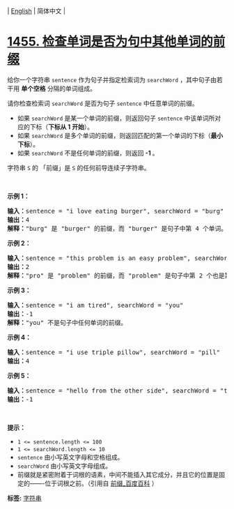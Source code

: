 | [English](README_EN.md) | 简体中文 |

# [1455. 检查单词是否为句中其他单词的前缀](https://leetcode-cn.com/problems/check-if-a-word-occurs-as-a-prefix-of-any-word-in-a-sentence)
<p>给你一个字符串 <code>sentence</code> 作为句子并指定检索词为 <code>searchWord</code> ，其中句子由若干用 <strong>单个空格</strong> 分隔的单词组成。</p>

<p>请你检查检索词 <code>searchWord</code> 是否为句子 <code>sentence</code> 中任意单词的前缀。</p>

<ul>
	<li>如果&nbsp;<code>searchWord</code> 是某一个单词的前缀，则返回句子&nbsp;<code>sentence</code> 中该单词所对应的下标（<strong>下标从 1 开始</strong>）。</li>
	<li>如果 <code>searchWord</code> 是多个单词的前缀，则返回匹配的第一个单词的下标（<strong>最小下标</strong>）。</li>
	<li>如果 <code>searchWord</code> 不是任何单词的前缀，则返回 <strong>-1 </strong>。</li>
</ul>

<p>字符串 <code>S</code> 的 「前缀」是 <code>S</code> 的任何前导连续子字符串。</p>

<p>&nbsp;</p>

<p><strong>示例 1：</strong></p>

<pre><strong>输入：</strong>sentence = &quot;i love eating burger&quot;, searchWord = &quot;burg&quot;
<strong>输出：</strong>4
<strong>解释：</strong>&quot;burg&quot; 是 &quot;burger&quot; 的前缀，而 &quot;burger&quot; 是句子中第 4 个单词。</pre>

<p><strong>示例 2：</strong></p>

<pre><strong>输入：</strong>sentence = &quot;this problem is an easy problem&quot;, searchWord = &quot;pro&quot;
<strong>输出：</strong>2
<strong>解释：</strong>&quot;pro&quot; 是 &quot;problem&quot; 的前缀，而 &quot;problem&quot; 是句子中第 2 个也是第 6 个单词，但是应该返回最小下标 2 。
</pre>

<p><strong>示例 3：</strong></p>

<pre><strong>输入：</strong>sentence = &quot;i am tired&quot;, searchWord = &quot;you&quot;
<strong>输出：</strong>-1
<strong>解释：</strong>&quot;you&quot; 不是句子中任何单词的前缀。
</pre>

<p><strong>示例 4：</strong></p>

<pre><strong>输入：</strong>sentence = &quot;i use triple pillow&quot;, searchWord = &quot;pill&quot;
<strong>输出：</strong>4
</pre>

<p><strong>示例 5：</strong></p>

<pre><strong>输入：</strong>sentence = &quot;hello from the other side&quot;, searchWord = &quot;they&quot;
<strong>输出：</strong>-1
</pre>

<p>&nbsp;</p>

<p><strong>提示：</strong></p>

<ul>
	<li><code>1 &lt;= sentence.length &lt;= 100</code></li>
	<li><code>1 &lt;= searchWord.length &lt;= 10</code></li>
	<li><code>sentence</code> 由小写英文字母和空格组成。</li>
	<li><code>searchWord</code> 由小写英文字母组成。</li>
	<li>前缀就是紧密附着于词根的语素，中间不能插入其它成分，并且它的位置是固定的&mdash;&mdash;-位于词根之前。（引用自 <a href="https://baike.baidu.com/item/%E5%89%8D%E7%BC%80" target="_blank">前缀_百度百科</a> ）</li>
</ul>

**标签:**  [字符串](https://leetcode-cn.com/tag/string) 